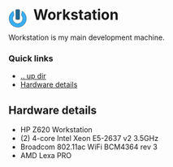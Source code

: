 # Workstation <img style="margin: 6px 13px 0px 0px" align="left" src="../../art/logo_36x36.png" />

Workstation is my main development machine.

### Quick links
* [.. up dir](../../README.md)
* [Hardware details](#hardware-details)

## Hardware details
* HP Z620 Workstation
* (2) 4-core Intel Xeon E5-2637 v2 3.5GHz
* Broadcom 802.11ac WiFi BCM4364 rev 3
* AMD Lexa PRO

<!-- 
vim: ts=2:sw=2:sts=2
-->
